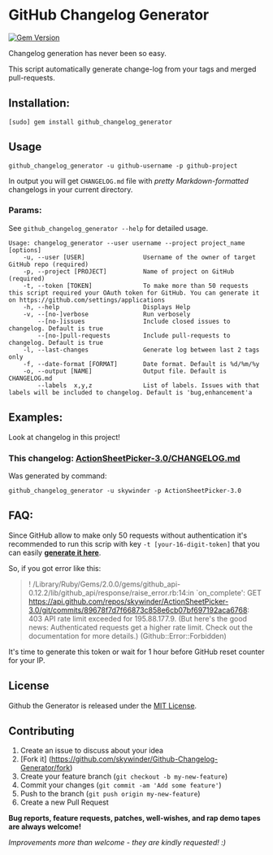 GitHub Changelog Generator
==================

[![Gem Version](https://badge.fury.io/rb/github_changelog_generator.svg)](http://badge.fury.io/rb/github_changelog_generator)

Changelog generation has never been so easy.

This script automatically generate change-log from your tags and merged pull-requests.

## Installation:
	[sudo] gem install github_changelog_generator

## Usage

	github_changelog_generator -u github-username -p github-project

In output you will get `CHANGELOG.md` file with *pretty Markdown-formatted* changelogs in your current directory.

### Params:
See `github_changelog_generator --help` for detailed usage.

    Usage: changelog_generator --user username --project project_name [options]
        -u, --user [USER]                Username of the owner of target GitHub repo (required)
        -p, --project [PROJECT]          Name of project on GitHub (required)
        -t, --token [TOKEN]              To make more than 50 requests this script required your OAuth token for GitHub. You can generate it on https://github.com/settings/applications
        -h, --help                       Displays Help
        -v, --[no-]verbose               Run verbosely
            --[no-]issues                Include closed issues to changelog. Default is true
            --[no-]pull-requests         Include pull-requests to changelog. Default is true
        -l, --last-changes               Generate log between last 2 tags only
        -f, --date-format [FORMAT]       Date format. Default is %d/%m/%y
        -o, --output [NAME]              Output file. Default is CHANGELOG.md
            --labels  x,y,z              List of labels. Issues with that labels will be included to changelog. Default is 'bug,enhancement'a

## Examples:
Look at changelog in this project!

### This changelog: [ActionSheetPicker-3.0/CHANGELOG.md](https://github.com/skywinder/ActionSheetPicker-3.0/blob/master/CHANGELOG.md)

Was generated by command:

	github_changelog_generator -u skywinder -p ActionSheetPicker-3.0


## FAQ:
Since GitHub allow to make only 50 requests without authentication it's recommended to run this scrip with key `-t [your-16-digit-token]` that you can easily **[generate it here](https://github.com/settings/applications)**.

So, if you got error like this:
>! /Library/Ruby/Gems/2.0.0/gems/github_api-0.12.2/lib/github_api/response/raise_error.rb:14:in `on_complete': GET https://api.github.com/repos/skywinder/ActionSheetPicker-3.0/git/commits/89678f7d7f66873c858e6cb07bf697192aca6768: 403 API rate limit exceeded for 195.88.177.9. (But here's the good news: Authenticated requests get a higher rate limit. Check out the documentation for more details.) (Github::Error::Forbidden) 

It's time to generate this token or wait for 1 hour before GitHub reset counter for your IP.

## License

Github the Generator is released under the [MIT License](http://www.opensource.org/licenses/MIT).

## Contributing

1. Create an issue to discuss about your idea
2. [Fork it] (https://github.com/skywinder/Github-Changelog-Generator/fork)
3. Create your feature branch (`git checkout -b my-new-feature`)
4. Commit your changes (`git commit -am 'Add some feature'`)
5. Push to the branch (`git push origin my-new-feature`)
6. Create a new Pull Request

**Bug reports, feature requests, patches, well-wishes, and rap demo tapes are always welcome!**

*Improvements more than welcome - they are kindly requested! :)*